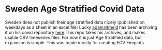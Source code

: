 # Sweden Age Stratified Covid Data 
Sweden does not publish their age stratified data nicely (published on weekdays as a sheet in an excel file)
Lucky [adamaltmejd](https://github.com/adamaltmejd) has been archiving it on his covid repository [here](https://github.com/adamaltmejd/covid/)
This repo takes his archives, and makes usable CSV timeseries files. For now it is just Age Stratified data, but expansion is simple. This was made mostly for creating ECV Fireplots